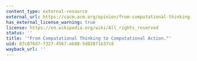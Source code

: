 ```yaml
---
content_type: external-resource
external_url: https://cacm.acm.org/opinion/from-computational-thinking-to-computational-action/
has_external_license_warning: true
license: https://en.wikipedia.org/wiki/All_rights_reserved
status: ''
title: '"From Computational Thinking to Computational Action."'
uid: 87c076d7-7327-4567-ab88-5d02071b37cd
wayback_url: ''
---
```

